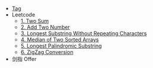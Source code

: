 - [Tag](tag/index.md)
- Leetcode
    - [1. Two Sum](leetcode/1-two-sum/index.md)
    - [2. Add Two Number](leetcode/2-add-two-numbers/index.md)
    - [3. Longest Substring Without Repeating Characters](leetcode/3-longest-substring-without-repeating-characters/index.md)
    - [4. Median of Two Sorted Arrays](leetcode/4-median-of-two-sorted-arrays/index.md)
    - [5. Longest Palindromic Substring](leetcode/5-longest-palindromic-substring/index.md)
    - [6. ZigZag Conversion](leetcode/6-zigzag-conversion/index.md)
- 剑指 Offer